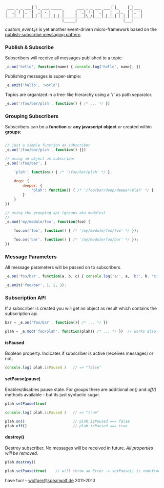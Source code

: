 ```text
             _                                   _       _     
 ___ _ _ ___| |_ ___ _____       ___ _ _ ___ ___| |_    |_|___ 
|  _| | |_ -|  _| . |     |     | -_| | | -_|   |  _|_  | |_ -|
|___|___|___|_| |___|_|_|_|_____|___|\_/|___|_|_|_| |_|_| |___|
                          |_____|                     |___|    
```

*custom_event.js* is yet another event-driven micro-framework
based on the [publish-subscribe messaging pattern](http://en.wikipedia.org/wiki/Publish%E2%80%93subscribe_pattern).


### Publish & Subscribe

Subscribers will receive all messages published to a topic:

```javascript
_e.on('hello', function(name) { console.log('hello', name); })
```

Publishing messages is super-simple:

```javascript
_e.emit('hello', 'world')
```

Topics are organized in a tree-like hierarchy using a '/' as path separator.

```javascript
_e.on('/foo/bar/plah', function() { /* ... */ })
```


### Grouping Subscribers

Subscribers can be a __function__ _or_ __any javascript object__ _or_ created within __groups__:

```javascript

// just a simple function as subscriber
_e.on('/foo/bar/plah', function() {})

// using an object as subscriber
_e.on('/foo/bar', {

    'plah': function() { /* '/foo/bar/plah' */ },
    
    deep: {
        deeper: {
            'plah': function() { /* '/foo/bar/deep/deeper/plah' */ }
        }
    }
})

// using the grouping api (groups aka modules)
//
_e.mod('my/module/foo', function(foo) {

    foo.on('foo', function() { /* '/my/module/foo/foo' */ });

    foo.on('bar', function() { /* '/my/module/foo/bar' */ });
})

```


### Message Parameters

All message parameters will be passed on to subscribers.

```javascript
_e.on('foo/bar', function(a, b, c) { console.log('a:', a, 'b:', b, 'c:', c); })

_e.emit('foo/bar', 1, 2, 3);
```


### Subscription API

If a subscriber is created you will get an object as result
which contains the subscription api.

```javascript
bar = _e.on('foo/bar', function(){ /* ... */ })

plah = _e.mod('foo/plah', function(plah){ /* ... */ })  // works also for groups aka modules
```

#### isPaused

Boolean property. Indicates if subscriber is active (receives messages) or not.

```javascript
console.log( plah.isPaused )   // => "false"
```

#### setPause(pause)

Enables/disables pause state.
For groups there are additional _on()_ and _off()_ methods available -
but its just syntactic sugar.

```javascript
plah.setPause(true)

console.log( plah.isPaused )   // => "true"

plah.on()                      // plah.isPaused === false
plah.off()                     // plah.isPaused === true
```

#### destroy()

Destroy subscriber. No messages will be received in future. _All properties will be removed._

```javascript
plah.destroy()

plah.setPause(true)    // will throw an Error -> setPause() is undefined
```



have fun! -
wolfger@spearwolf.de
2011-2013
